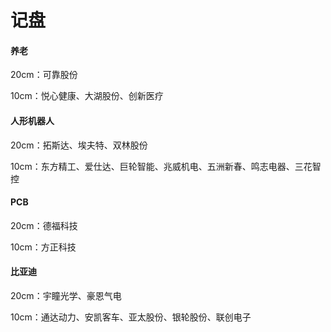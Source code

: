 # 记盘

#### 养老

20cm：可靠股份

10cm：悦心健康、大湖股份、创新医疗

#### 人形机器人

20cm：拓斯达、埃夫特、双林股份

10cm：东方精工、爱仕达、巨轮智能、兆威机电、五洲新春、鸣志电器、三花智控

#### PCB

20cm：德福科技

10cm：方正科技

#### 比亚迪

20cm：宇瞳光学、豪恩气电

10cm：通达动力、安凯客车、亚太股份、银轮股份、联创电子
